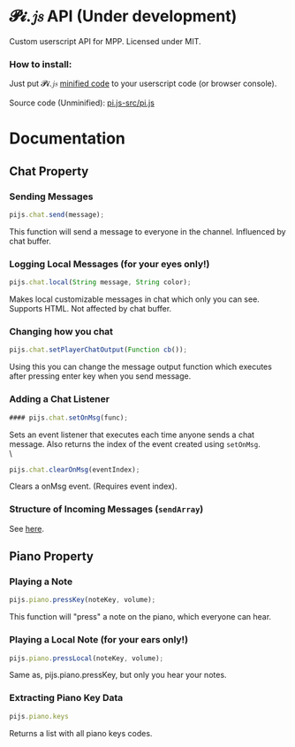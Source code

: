 # 𝓟𝓲.𝑗𝑠 API (Under development)
Custom userscript API for MPP. Licensed under MIT.

### How to install:
Just put 𝓟𝓲.𝑗𝑠 [minified code](https://raw.githubusercontent.com/SuperPowerPlumber/pi.js/main/pi.js-min/pi.min.js) to your userscript code (or browser console).\
\
Source code (Unminified): [pi.js-src/pi.js](https://github.com/SuperPowerPlumber/pi.js/tree/main/pi.js-src/pi.js)

# Documentation

## **Chat** Property

### Sending Messages

```js
pijs.chat.send(message);
```

This function will send a message to everyone in the channel. Influenced by chat buffer.

### Logging Local Messages (for your eyes only!)

```js
pijs.chat.local(String message, String color);
```

Makes local customizable messages in chat which only you can see. Supports HTML. Not affected by chat buffer.

### Changing how you chat

```js
pijs.chat.setPlayerChatOutput(Function cb());
```

Using this you can change the message output function which executes after pressing enter key when you send message.

### Adding a Chat Listener

```js
#### pijs.chat.setOnMsg(func);
```

Sets an event listener that executes each time anyone sends a chat message. Also returns the index of the event created using `setOnMsg`.\
\
```js
pijs.chat.clearOnMsg(eventIndex);
```

Clears a onMsg event. (Requires event index).

### Structure of Incoming Messages (`sendArray`)

See [here](https://github.com/aeiou879/mppdocumentation/blob/main/allmessages).


## **Piano** Property

### Playing a Note

```js
pijs.piano.pressKey(noteKey, volume);
```

This function will "press" a note on the piano, which everyone can hear.

### Playing a Local Note (for your ears only!)

```js
pijs.piano.pressLocal(noteKey, volume);
```

Same as, pijs.piano.pressKey, but only you hear your notes.

### Extracting Piano Key Data

```js
pijs.piano.keys
```

Returns a list with all piano keys codes.
